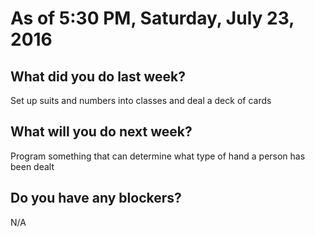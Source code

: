 # As of 5:30 PM, Saturday, July 23, 2016

## What did you do last week?

Set up suits and numbers into classes and deal a deck of cards

## What will you do next week?

Program something that can determine what type of hand a person has been dealt

## Do you have any blockers?

N/A

